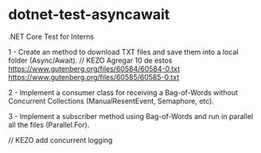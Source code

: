 # dotnet-test-asyncawait
.NET Core Test for Interns

1 - Create an method to download TXT files and save them into a local folder (Async/Await).
// KEZO Agregar 10 de estos
https://www.gutenberg.org/files/60584/60584-0.txt
https://www.gutenberg.org/files/60585/60585-0.txt

2 - Implement a consumer class for receiving a Bag-of-Words without Concurrent Collections (ManualResentEvent, Semaphore, etc).

3 - Implement a subscriber method using Bag-of-Words and run in parallel all the files (Parallel.For).

// KEZO add concurrent logging
